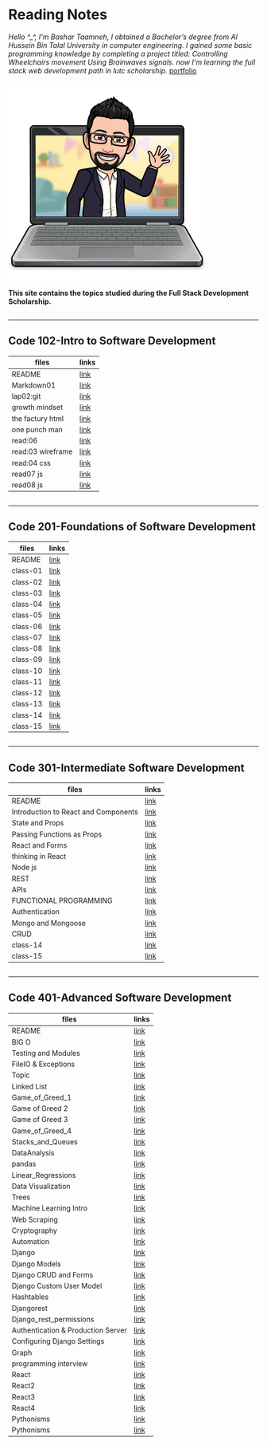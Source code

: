 # Reading Notes

*Hello ^_^, I'm Bashar Taamneh,
I obtained a Bachelor’s degree from Al Hussein Bin Talal University in computer engineering.
I gained some basic programming knowledge by completing a project titled: Controlling Wheelchairs movement Using Brainwaves signals.
now I'm learning the full stack web development path in lutc scholarship.*
[portfolio](https://bashartaamnehportfolio.netlify.app/)

![](imgs/bbt.png)

**This site contains the topics studied during the Full Stack Development Scholarship.**

~~~
~~~

----

## Code 102-Intro to Software Development

  | files       |         links        |
  | ----------- | -------------------- |
  | README      | [link](https://bashartaamneh.github.io/READING-NOTE/)    |
  | Markdown01  | [link](https://bashartaamneh.github.io/READING-NOTE/101readingclass/Read:%2001)   |
  | lap02:git   | [link](https://bashartaamneh.github.io/READING-NOTE/101readingclass/lap02:git)    |
  | growth mindset    | [link](https://bashartaamneh.github.io/READING-NOTE/101readingclass/Markdown01)    |
  | the factury html | [link](https://bashar-task.bashartaamneh.repl.co)    |
  |one punch man | [link](https://bashartaamneh.github.io/OnePunchMan/)    |
  | read:06   | [link](https://bashartaamneh.github.io/READING-NOTE/101readingclass/read:06)    |
  | read:03 wireframe  | [link](https://bashartaamneh.github.io/READING-NOTE/101readingclass/wireframe03)    |
 | read:04 css  | [link](https://bashartaamneh.github.io/READING-NOTE/101readingclass/read:04Css)    |
 | read07 js | [link](https://bashartaamneh.github.io/READING-NOTE/101readingclass/read07)    |
 | read08 js | [link](https://bashartaamneh.github.io/READING-NOTE/101readingclass/read08)    |

~~~
~~~

____

## Code 201-Foundations of Software Development

  | files       |         links        |
  | ----------- | -------------------- |
  | README      | [link](https://bashartaamneh.github.io/READING-NOTE/201-ReadingNotes)    |
   | class-01 | [link](https://bashartaamneh.github.io/READING-NOTE/201readingclass/class-01)|
   | class-02 | [link](https://bashartaamneh.github.io/READING-NOTE/201readingclass/class-02) |
  |   class-03  | [link](https://bashartaamneh.github.io/READING-NOTE/201readingclass/class-03)   |
  | class-04 | [link](https://bashartaamneh.github.io/READING-NOTE/201readingclass/class-04)      |
  |class-05 | [link](https://bashartaamneh.github.io/READING-NOTE/201readingclass/class-05)       |
  | class-06 | [link](https://bashartaamneh.github.io/READING-NOTE/201readingclass/class-06)    |
  | class-07  | [link](https://bashartaamneh.github.io/READING-NOTE/201readingclass/class-07)     |
  | class-08  | [link](https://bashartaamneh.github.io/READING-NOTE/201readingclass/class-08)     |
  | class-09 | [link](https://bashartaamneh.github.io/READING-NOTE/201readingclass/class-09)      |
  | class-10| [link](https://bashartaamneh.github.io/READING-NOTE/201readingclass/class-10)      |
  | class-11 | [link](https://bashartaamneh.github.io/READING-NOTE/201readingclass/class-11)     |
  |class-12| [link](https://bashartaamneh.github.io/READING-NOTE/201readingclass/class-12)       |
  | class-13 | [link](https://bashartaamneh.github.io/READING-NOTE/201readingclass/class-13)     |
  | class-14 | [link](https://bashartaamneh.github.io/READING-NOTE/201readingclass/class-14)     |
  |class-15 | [link](https://bashartaamneh.github.io/READING-NOTE/201readingclass/class-15)     |

~~~
~~~

____

## Code 301-Intermediate Software Development

  | files       |         links        |
  | ----------- | -------------------- |
  | README      | [link](https://bashartaamneh.github.io/READING-NOTE/201-ReadingNotes)    |
   |Introduction to React and Components|[link](https://bashartaamneh.github.io/READING-NOTE/301readingclass/IntroductiontoReact)|
   |State and Props|[link](https://bashartaamneh.github.io/READING-NOTE/301readingclass/State&Props)|
  |Passing Functions as Props|[link](https://bashartaamneh.github.io/READING-NOTE/301readingclass/PassingFunctionsasProps)|
  |React and Forms|[link](https://bashartaamneh.github.io/READING-NOTE/301readingclass/ReactandForms)|
  |thinking in React| [link](https://bashartaamneh.github.io/READING-NOTE/301readingclass/thinkinginReact)|
  |Node js| [link](https://bashartaamneh.github.io/READING-NOTE/301readingclass/Nodejs)|
  |REST| [link](https://bashartaamneh.github.io/READING-NOTE/301readingclass/REST)     |
  |APIs| [link](https://bashartaamneh.github.io/READING-NOTE/301readingclass/APIs)      |
  |FUNCTIONAL PROGRAMMING| [link](https://bashartaamneh.github.io/READING-NOTE/301readingclass/Inmemorystorage)      |
  |Authentication| [link](https://bashartaamneh.github.io/READING-NOTE/301readingclass/Authentication)      |
  |Mongo and Mongoose| [link](https://bashartaamneh.github.io/READING-NOTE/301readingclass/MongoandMongoose)       |
  |CRUD| [link](https://bashartaamneh.github.io/READING-NOTE/301readingclass/CRUD)     |
  | class-14 | [link]()     |
  |class-15 | [link]()     |

~~~
~~~

____

## Code 401-Advanced Software Development

  | files       |         links        |
  | ----------- | -------------------- |
  | README      | [link](https://bashartaamneh.github.io/READING-NOTE/201-ReadingNotes)    |
   | BIG O | [link](https://bashartaamneh.github.io/READING-NOTE/401readingclass/bigO)|
   | Testing and Modules | [link](https://bashartaamneh.github.io/READING-NOTE/401readingclass/TestingandModules) |
  |   FileIO & Exceptions | [link](https://bashartaamneh.github.io/READING-NOTE/401readingclass/FileIO&Exceptions)   |
  | Topic | [link](https://bashartaamneh.github.io/READING-NOTE/401readingclass/topicclass&recurssion)      |
  |Linked List | [link](https://bashartaamneh.github.io/READING-NOTE/401readingclass/LinkedList)       |
  | Game_of_Greed_1 | [link](https://bashartaamneh.github.io/READING-NOTE/401readingclass/Game_of_Greed_1)    |
  | Game of Greed 2  | [link](https://bashartaamneh.github.io/READING-NOTE/401readingclass/Game_of_Greed_2)     |
  | Game of Greed 3  | [link](https://bashartaamneh.github.io/READING-NOTE/401readingclass/Game_of_Greed_3)     |
  | Game_of_Greed_4 | [link](https://bashartaamneh.github.io/READING-NOTE/401readingclass/Game_of_Greed_4)      |
  | Stacks_and_Queues| [link](https://bashartaamneh.github.io/READING-NOTE/401readingclass/Stacks_and_Queues)      |
  | DataAnalysis | [link](https://bashartaamneh.github.io/READING-NOTE/401readingclass/DataAnalysis)     |
  |pandas| [link](https://bashartaamneh.github.io/READING-NOTE/401readingclass/pandas)       |
  | Linear_Regressions | [link](https://bashartaamneh.github.io/READING-NOTE/401readingclass/Linear_Regressions)     |
  |  Data Visualization | [link](https://bashartaamneh.github.io/READING-NOTE/401readingclass/DataVisualization)     |
  |Trees | [link](https://bashartaamneh.github.io/READING-NOTE/401readingclass/Trees)     |
  |Machine Learning Intro | [link](https://bashartaamneh.github.io/READING-NOTE/401readingclass/MachineLearningIntro)     |
  |Web Scraping | [link](https://bashartaamneh.github.io/READING-NOTE/401readingclass/WebScraping)     |
  |Cryptography | [link](https://bashartaamneh.github.io/READING-NOTE/401readingclass/Cryptography)     |
  |Automation | [link](https://bashartaamneh.github.io/READING-NOTE/401readingclass/Automation)     |
  |Django | [link](https://bashartaamneh.github.io/READING-NOTE/401readingclass/Django)     |
  |Django Models | [link](https://bashartaamneh.github.io/READING-NOTE/401readingclass/DjangoModels)     |
  |Django CRUD and Forms | [link](https://bashartaamneh.github.io/READING-NOTE/401readingclass/DjangoCRUDandForms)     |
  |Django Custom User Model | [link](https://bashartaamneh.github.io/READING-NOTE/401readingclass/Django_custom_user_model)     |
  |Hashtables | [link](https://bashartaamneh.github.io/READING-NOTE/401readingclass/Hashtables_)     |
  |Djangorest | [link](https://bashartaamneh.github.io/READING-NOTE/401readingclass/Djangorest_)     |
  |Django_rest_permissions | [link](https://bashartaamneh.github.io/READING-NOTE/401readingclass/Django_rest_permissions)     |
  |Authentication & Production Server | [link](https://bashartaamneh.github.io/READING-NOTE/401readingclass/Authentication_ProductionServer)     |
  |Configuring Django Settings | [link](https://bashartaamneh.github.io/READING-NOTE/401readingclass/ConfiguringDjangoSettings)     |
  |Graph | [link](https://bashartaamneh.github.io/READING-NOTE/401readingclass/Graph)     |
  |programming interview | [link](https://bashartaamneh.github.io/READING-NOTE/401readingclass/programminginterview)     |
  |React | [link](https://bashartaamneh.github.io/READING-NOTE/401readingclass/react)     |
  |React2 | [link](https://bashartaamneh.github.io/READING-NOTE/401readingclass/React2)     |
  |React3 | [link](https://bashartaamneh.github.io/READING-NOTE/401readingclass/react3)     |
  |React4 | [link](https://bashartaamneh.github.io/READING-NOTE/401readingclass/react4)     |
  | Pythonisms | [link](https://bashartaamneh.github.io/READING-NOTE/401readingclass/Pythonisms)     |
  | Pythonisms | [link](https://bashartaamneh.github.io/READING-NOTE/401readingclass/Pythonisms)     |